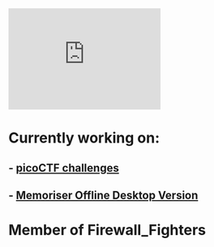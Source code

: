 
<div>
  <iframe id="Tryhackme"
      title="Tryhackme"
      width="300"
      height="200"
      src="https://tryhackme.com/api/v2/badges/public-profile?userPublicId=1125797"
      style='border:none;'>
  </iframe>
</div>

# Currently working on:
## - **[picoCTF challenges](https://github.com/Atomowyy/picoCTF-writeup)**
## - **[Memoriser Offline Desktop Version](https://github.com/Atomowyy/Memoriser_Desktop_Offline_Version)**

# Member of Firewall_Fighters
<!--
**Atomowyy/Atomowyy** is a ✨ _special_ ✨ repository because its `README.md` (this file) appears on your GitHub profile.

Here are some ideas to get you started:

- 🔭 I’m currently working on ...
- 🌱 I’m currently learning ...
- 👯 I’m looking to collaborate on ...
- 🤔 I’m looking for help with ...
- 💬 Ask me about ...
- 📫 How to reach me: ...
- 😄 Pronouns: ...
- ⚡ Fun fact: ...

I'm wondering why have you downloaded this file, are you looking for something?
-->
